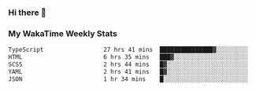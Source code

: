 ### Hi there 👋

<!--
**royschrauwen/royschrauwen** is a ✨ _special_ ✨ repository because its `README.md` (this file) appears on your GitHub profile.

Here are some ideas to get you started:

- 🔭 I’m currently working on ...
- 🌱 I’m currently learning ...
- 👯 I’m looking to collaborate on ...
- 🤔 I’m looking for help with ...
- 💬 Ask me about ...
- 📫 How to reach me: ...
- 😄 Pronouns: ...
- ⚡ Fun fact: ...
-->


### My WakaTime Weekly Stats
<!--START_SECTION:waka-->

```txt
TypeScript                 27 hrs 41 mins  ███████████████▓░░░░░░░░░   62.59 %
HTML                       6 hrs 35 mins   ███▓░░░░░░░░░░░░░░░░░░░░░   14.88 %
SCSS                       2 hrs 44 mins   █▓░░░░░░░░░░░░░░░░░░░░░░░   06.20 %
YAML                       2 hrs 41 mins   █▓░░░░░░░░░░░░░░░░░░░░░░░   06.07 %
JSON                       1 hr 34 mins    █░░░░░░░░░░░░░░░░░░░░░░░░   03.58 %
```

<!--END_SECTION:waka-->

